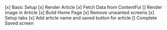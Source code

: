[x] Basic Setup 
[x] Render Article
[x] Fetch Data from ContentFul
[] Render image in Article
[x] Build Home Page
[x] Remove unwanted screens 
[x] Setup tabs 
[x] Add article name and saved button for article
[] Complete Saved screen